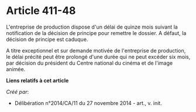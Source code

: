 # Article 411-48

L'entreprise de production dispose d'un délai de quinze mois suivant la notification de la décision de principe pour remettre
le dossier. A défaut, la décision de principe est caduque. 

A titre exceptionnel et sur demande motivée de l'entreprise de production, le délai précité peut être prolongé d'une durée
qui ne peut excéder six mois, par décision du président du Centre national du cinéma et de l'image animée.

**Liens relatifs à cet article**

_Créé par_:

  - Délibération n°2014/CA/11 du 27 novembre 2014 - art., v. init.
